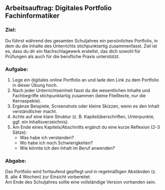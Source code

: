 
## **Arbeitsauftrag: Digitales Portfolio Fachinformatiker**

### Ziel:
Du führst während des gesamten Schuljahres ein persönliches Portfolio, in dem du die Inhalte des Unterrichts stichpunktartig zusammenfasst. Ziel ist es, dass du dir ein Nachschlagewerk erstellst, das dich sowohl für Prüfungen als auch für die berufliche Praxis unterstützt.

### Aufgabe:
1. Lege ein digitales online Portfolio an und lade den Link zu dem Portfolio in dieser Übung hoch.
2. Nach jeder Unterrichtseinheit fasst du die wesentlichen Inhalte und Fachbegriffe stichpunktartig zusammen (keine Fließtexte, nur die Kernaspekte).
3. Ergänze Beispiele, Screenshots oder kleine Skizzen, wenn es den Inhalt verständlicher macht.
4. Achte auf eine klare Struktur (z. B. Kapitelüberschriften, Unterpunkte, ggf. ein Inhaltsverzeichnis).
5. Am Ende eines Kapitels/Abschnitts ergänzt du eine kurze Reflexion (2–3 Sätze):
    - Was habe ich verstanden?
    - Wo habe ich noch Schwierigkeiten?
    - Wie könnte ich den Inhalt im Beruf anwenden?

### Abgabe:
Das Portfolio wird fortlaufend gepflegt und in regelmäßigen Abständen (z. B. alle 4 Wochen) zur Einsicht vorbereitet.\
Am Ende des Schuljahres sollte eine vollständige Version vorhanden sein.